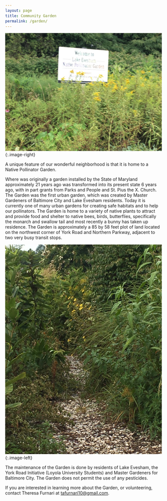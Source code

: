 ```yaml
---
layout: page
title: Community Garden
permalink: /garden/
---
```


![Community Garden Sign](/img/garden1.jpg){:.image-right}

A unique feature of our wonderful neighborhood is that it is home to a Native Pollinator Garden.

Where was originally a garden installed by the State of Maryland approximately
21 years ago was transformed into its present state 6 years ago, with in part
grants from Parks and People and St. Pius the X. Church.
The Garden was the first urban garden, which was created by Master Gardeners
of Baltimore City and Lake Evesham residents.
Today it is currently one of many urban gardens for creating safe habitats and
to help our pollinators.  The Garden is home to a variety of native plants to
attract and provide food and shelter to native bees, birds, butterflies,
specifically the monarch and swallow tail and most recently a bunny has taken
up residence. The Garden is approximately a 85 by 58 feet plot of land located
on the northwest corner of York Road and Northern Parkway, adjacent to two very
busy transit stops.

![Community Garden](/img/garden2.jpg){:.image-left}

The maintenance of the Garden is done by residents of Lake Evesham,
the York Road Initiative (Loyola University Students) and Master Gardeners
for Baltimore City. The Garden does not permit the use of any pesticides.

If you are interested in learning more about the Garden, or volunteering,
contact Theresa Furnari at [tafurnari10@gmail.com](mailto:tafurnari10@gmail.com).
